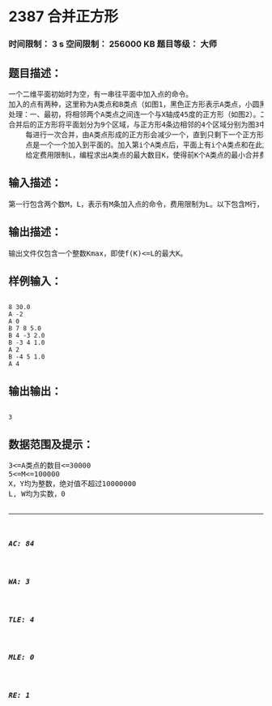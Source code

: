 # 2387 合并正方形   
### 时间限制： 3 s     空间限制： 256000 KB     题目等级： 大师  
## 题目描述：  

<pre>
一个二维平面初始时为空，有一串往平面中加入点的命令。
加入的点有两种，这里称为A类点和B类点（如图1，黑色正方形表示A类点，小圆黑点表示B类点）。A类点一定位于X轴上，而且不会重叠，而B类点可以出现在平面上的任何一个位置，可以重叠。每个B类点有一个权值W。
处理：一、最初，将相邻两个A类点之间连一个与X轴成45度的正方形（如图2）。二、每次可以将任意两个有公共点的正方形合并为一个大正方形，合并之后两个小正方形消失。图2的左数第2、3的正方形合并后在图3中表示为灰边正方形。
合并后的正方形将平面划分为9个区域，与正方形4条边相邻的4个区域分别为图3中的I，II，III，IV。落在区域I中的B类点的权值和记为w1，落在区域II中的B类点的权值和记为w2，落在区域III中的B类点的权值和记为w3，落在区域IV中的B类点的权值和记为w4。落在灰色正方形内部的B类点的权值和记为w5（B类点保证不会出现在任何一个区域的边界上），则合并费用为1w1+2w2+3w3+4w4+5w5。落在其他区域的B类点不予考虑。每次合并之后并不影响B类点在平面上的位置和它自己所拥有的权值。
    每进行一次合并，由A类点形成的正方形会减少一个，直到只剩下一个正方形为止。合并总费用为每次合并费用之和。不同合并顺序的合并费用可能会不同。
    点是一个一个加入到平面的。加入第i个A类点后，平面上有i个A类点和在此之前加入的所有B类点。设此时的最小合并费用为f(i)。
    给定费用限制L，编程求出A类点的最大数目K，使得前K个A类点的最小合并费用不超过L，即f(K)<=L。
</pre>
  
  
## 输入描述：  

<pre>
第一行包含两个数M，L，表示有M条加入点的命令，费用限制为L。以下包含M行，每行一个字母表示点的类型。“A”表示A类点，“B”表示B类点。对于A类点，后面一个数表示这个点的X坐标；对于B类点，后面三个数表示这个点的X，Y坐标和这个点的权值。
</pre>
  
  
## 输出描述：  

<pre>
输出文件仅包含一个整数Kmax，即使f(K)<=L的最大K。
</pre>
  
  
## 样例输入：  

<pre><code>
8 30.0
A -2
A 0
B 7 8 5.0
B 4 -3 2.0
B -3 4 1.0
A 2
B -4 5 1.0
A 4
</code></pre>
  
  
## 输出输出：  

<pre><code>
3
</code></pre>
  
  
## 数据范围及提示：  

<pre>
3<=A类点的数目<=30000
5<=M<=100000
X，Y均为整数，绝对值不超过10000000
L, W均为实数，0<W<=10000，L<=1011，所有输入实数最多保留三位小数
50%的数据满足M<=3000
 
 
</pre>
  
  
***  

##### AC: 84  
##### WA: 3  
##### TLE: 4  
##### MLE: 0  
##### RE: 1  
